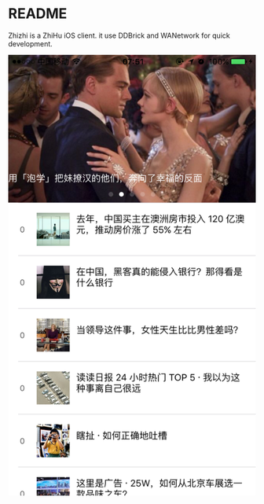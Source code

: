 # README

<!--
create time: 2016-04-27 07:53:17
Author: amoblin

This file is created by Marboo<http://marboo.io> template file $MARBOO_HOME/.media/starts/default.md
本文件由 Marboo<http://marboo.io> 模板文件 $MARBOO_HOME/.media/starts/default.md 创建
-->

Zhizhi is a ZhiHu iOS client. it use DDBrick and WANetwork for quick development.

![](screenshot.png)
